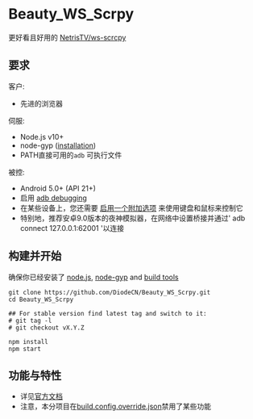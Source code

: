 # Beauty_WS_Scrpy

更好看且好用的 [NetrisTV/ws-scrcpy](https://github.com/NetrisTV/ws-scrcpy)

## 要求

客户:
* 先进的浏览器

伺服:
* Node.js v10+
* node-gyp ([installation](https://github.com/nodejs/node-gyp#installation))
* PATH直接可用的`adb` 可执行文件

被控:
* Android 5.0+ (API 21+)
* 启用 [adb debugging](https://developer.android.com/studio/command-line/adb.html#Enabling)
* 在某些设备上，您还需要
[启用一个附加选项](https://github.com/Genymobile/scrcpy/issues/70#issuecomment-373286323)
来使用键盘和鼠标来控制它 
* 特别地，推荐安卓9.0版本的夜神模拟器，在网络中设置桥接并通过' adb connect 127.0.0.1:62001 '以连接

## 构建并开始

确保你已经安装了 [node.js](https://nodejs.org/en/download/),
[node-gyp](https://github.com/nodejs/node-gyp) and
[build tools](https://github.com/nodejs/node-gyp#installation)
```shell
git clone https://github.com/DiodeCN/Beauty_WS_Scrpy.git
cd Beauty_WS_Scrpy

## For stable version find latest tag and switch to it:
# git tag -l
# git checkout vX.Y.Z

npm install
npm start
```
## 功能与特性
* 详见[官方文档](https://github.com/NetrisTV/ws-scrcpy/blob/master/README.md)
* 注意，本分项目在[build.config.override.json](https://github.com/DiodeCN/Beauty_WS_Scrpy/blob/main/build.config.override.json)禁用了某些功能
